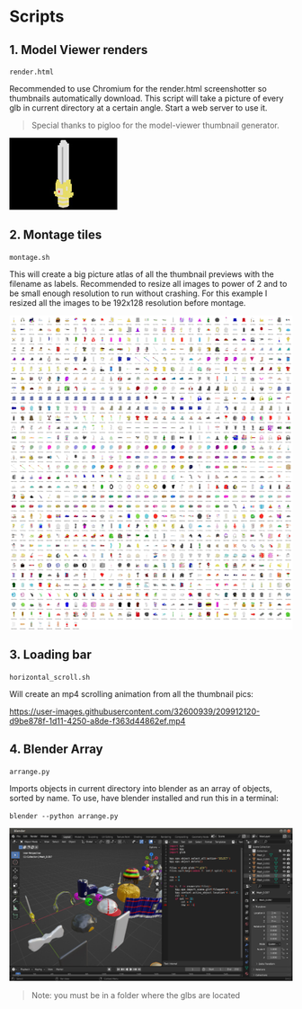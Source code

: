 # Scripts


## 1. Model Viewer renders

`render.html`

Recommended to use Chromium for the render.html screenshotter so thumbnails automatically download. This script will take a picture of every glb in current directory at a certain angle. Start a web server to use it.

> Special thanks to pigloo for the model-viewer thumbnail generator. 

![](model-1.jpg)


## 2. Montage tiles

`montage.sh`

This will create a big picture atlas of all the thumbnail previews with the
filename as labels. Recommended to resize all images to power of 2 and to be
small enough resolution to run without crashing. For this example I resized all
the images to be 192x128 resolution before montage.

![](montage.jpg)

## 3. Loading bar

`horizontal_scroll.sh`

Will create an mp4 scrolling animation from all the thumbnail pics:

https://user-images.githubusercontent.com/32600939/209912120-d9be878f-1d11-4250-a8de-f363d44862ef.mp4


## 4. Blender Array

`arrange.py`

Imports objects in current directory into blender as an array of objects,
sorted by name. To use, have blender installed and run this in a terminal:

`blender --python arrange.py`

![](blender.jpg)

> Note: you must be in a folder where the glbs are located

